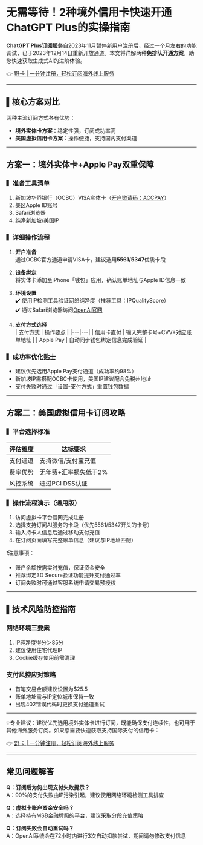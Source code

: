 # 无需等待！2种境外信用卡快速开通ChatGPT Plus的实操指南

**ChatGPT Plus订阅服务**自2023年11月暂停新用户注册后，经过一个月左右的功能调试，已于2023年12月14日重新开放通道。本文将详解两种**免排队开通方案**，助您快速获取生成式AI的进阶体验。

👉 [野卡 | 一分钟注册，轻松订阅海外线上服务](https://bbtdd.com/yeka)

---

## ▌核心方案对比
两种主流订阅方式各有优势：
- **境外实体卡方案**：稳定性强，订阅成功率高
- **美国虚拟信用卡方案**：操作便捷，支持国内支付渠道

---

## 方案一：境外实体卡+Apple Pay双重保障
### ▍准备工具清单
1. 新加坡华侨银行（OCBC）VISA实体卡（[开户邀请码：ACCPAY](https://bbtdd.com/yeka)）
2. 美区Apple ID账号
3. Safari浏览器
4. 纯净新加坡/美国IP

### ▍详细操作流程
1. **开户准备**  
   通过OCBC官方通道申请VISA卡，建议选用**5561/5347**优质卡段

2. **设备绑定**  
   将实体卡添加至iPhone「钱包」应用，确认账单地址与Apple ID信息一致

3. **环境设置**  
   ✔️ 使用IP检测工具验证网络纯净度（推荐工具：IPQualityScore）  
   ✔️ 通过Safari浏览器访问[OpenAI官网](https://chat.openai.com/)

4. **支付方式选择**  
   | 支付方式 | 操作要点 |
   |---|---|
   | 信用卡直付 | 输入完整卡号+CVV+对应账单地址 |
   | Apple Pay | 自动同步钱包绑定信息完成验证 |

### ▍成功率优化贴士
- 建议优先选用Apple Pay支付通道（成功率约98%）
- 新加坡IP需搭配OCBC卡使用，美国IP建议配合免税州地址
- 支付失败时通过「设置-支付方式」重置钱包数据

---

## 方案二：美国虚拟信用卡订阅攻略
### ▍平台选择标准
| 评估维度 | 达标要求 |
|---|---|
| 支付通道 | 支持微信/支付宝充值 |
| 费率优势 | 无年费+汇率损失低于2% |
| 风控系统 | 通过PCI DSS认证 |

### ▍操作流程演示（通用版）
1. 访问虚拟卡平台官网完成注册
2. 选择支持订阅AI服务的卡段（优先5561/5347开头的卡号）
3. 输入持卡人信息后通过移动支付充值
4. 在订阅页面填写完整账单信息（建议与IP地址匹配）

❗️注意事项：
- 账户余额按需实时充值，保证资金安全
- 推荐绑定3D Secure验证功能提升支付通过率
- 订阅失败时可通过客服系统申请交易预授权

---

## ▌技术风险防控指南
### 网络环境三要素
1. IP纯净度得分＞85分
2. 建议使用住宅代理IP
3. Cookie缓存使用前需清理

### 支付风控应对策略
- 首笔交易金额建议设置为$25.5
- 账单地址需与IP定位城市保持一致
- 出现402错误代码时更换支付通道重试

---

💡专业建议：建议优先选用境外实体卡进行订阅，既能确保支付连续性，也可用于其他海外服务订阅。如果您需要快速获取支持国际支付的信用卡：

👉 [野卡 | 一分钟注册，轻松订阅海外线上服务](https://bbtdd.com/yeka)

---

## 常见问题解答
**Q：订阅后为何出现支付失败提示？**  
A：90%的支付失败由IP污染引起，建议使用网络环境检测工具排查

**Q：虚拟卡账户资金安全吗？**  
A：选择持有MSB金融牌照的平台，建议采取分段充值策略

**Q：订阅失败会自动重试吗？**  
A：OpenAI系统会在72小时内进行3次自动扣款尝试，期间请勿修改支付信息